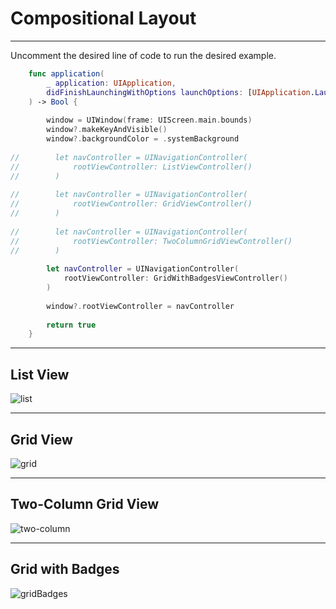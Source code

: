 # Compositional Layout

____

Uncomment the desired line of code to run the desired example.

```swift
    func application(
        _ application: UIApplication,
        didFinishLaunchingWithOptions launchOptions: [UIApplication.LaunchOptionsKey: Any]?
    ) -> Bool {
        
        window = UIWindow(frame: UIScreen.main.bounds)
        window?.makeKeyAndVisible()
        window?.backgroundColor = .systemBackground
        
//        let navController = UINavigationController(
//            rootViewController: ListViewController()
//        )
        
//        let navController = UINavigationController(
//            rootViewController: GridViewController()
//        )
        
//        let navController = UINavigationController(
//            rootViewController: TwoColumnGridViewController()
//        )
        
        let navController = UINavigationController(
            rootViewController: GridWithBadgesViewController()
        )
        
        window?.rootViewController = navController
        
        return true
    }
```

____

## List View

![list]()

____

## Grid View

![grid]()

____

## Two-Column Grid View

![two-column]()

____

## Grid with Badges

![gridBadges]()
